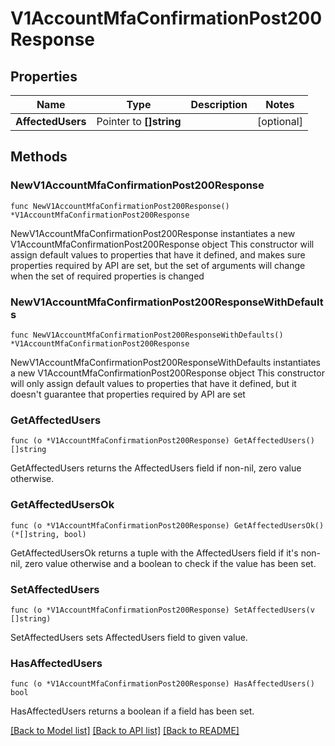 # V1AccountMfaConfirmationPost200Response

## Properties

Name | Type | Description | Notes
------------ | ------------- | ------------- | -------------
**AffectedUsers** | Pointer to **[]string** |  | [optional] 

## Methods

### NewV1AccountMfaConfirmationPost200Response

`func NewV1AccountMfaConfirmationPost200Response() *V1AccountMfaConfirmationPost200Response`

NewV1AccountMfaConfirmationPost200Response instantiates a new V1AccountMfaConfirmationPost200Response object
This constructor will assign default values to properties that have it defined,
and makes sure properties required by API are set, but the set of arguments
will change when the set of required properties is changed

### NewV1AccountMfaConfirmationPost200ResponseWithDefaults

`func NewV1AccountMfaConfirmationPost200ResponseWithDefaults() *V1AccountMfaConfirmationPost200Response`

NewV1AccountMfaConfirmationPost200ResponseWithDefaults instantiates a new V1AccountMfaConfirmationPost200Response object
This constructor will only assign default values to properties that have it defined,
but it doesn't guarantee that properties required by API are set

### GetAffectedUsers

`func (o *V1AccountMfaConfirmationPost200Response) GetAffectedUsers() []string`

GetAffectedUsers returns the AffectedUsers field if non-nil, zero value otherwise.

### GetAffectedUsersOk

`func (o *V1AccountMfaConfirmationPost200Response) GetAffectedUsersOk() (*[]string, bool)`

GetAffectedUsersOk returns a tuple with the AffectedUsers field if it's non-nil, zero value otherwise
and a boolean to check if the value has been set.

### SetAffectedUsers

`func (o *V1AccountMfaConfirmationPost200Response) SetAffectedUsers(v []string)`

SetAffectedUsers sets AffectedUsers field to given value.

### HasAffectedUsers

`func (o *V1AccountMfaConfirmationPost200Response) HasAffectedUsers() bool`

HasAffectedUsers returns a boolean if a field has been set.


[[Back to Model list]](../README.md#documentation-for-models) [[Back to API list]](../README.md#documentation-for-api-endpoints) [[Back to README]](../README.md)


